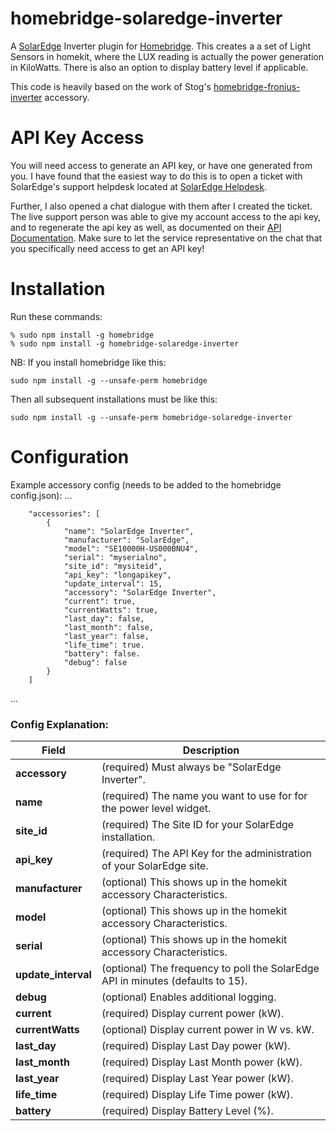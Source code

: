 # homebridge-solaredge-inverter
A [SolarEdge](https://www.solaredge.com) Inverter plugin for
[Homebridge](https://github.com/nfarina/homebridge).  This creates a a set of Light Sensors in homekit,
 where the LUX reading is actually the  power generation in KiloWatts.  There is also an option to display battery level if applicable.

This code is heavily based on the work of Stog's [homebridge-fronius-inverter](https://github.com/Stog/homebridge-fronius-inverter) accessory.

# API Key Access
You will need access to generate an API key, or have one generated from you.
I have found that the easiest way to do this is to open a ticket with SolarEdge's support helpdesk located at [SolarEdge Helpdesk](https://www.solaredge.com/us/service/support/cases).

Further, I also opened a chat dialogue with them after I created the ticket. The live support person was able to give my account access to the api key, and to regenerate the api key as well, as documented on their [API Documentation](https://www.solaredge.com/sites/default/files/se_monitoring_api.pdf).
Make sure to let the service representative on the chat that you specifically need access to get an API key!

# Installation
Run these commands:

    % sudo npm install -g homebridge
    % sudo npm install -g homebridge-solaredge-inverter


NB: If you install homebridge like this:

    sudo npm install -g --unsafe-perm homebridge

Then all subsequent installations must be like this:

    sudo npm install -g --unsafe-perm homebridge-solaredge-inverter

# Configuration

Example accessory config (needs to be added to the homebridge config.json):
 ...

		"accessories": [
			{
				"name": "SolarEdge Inverter",
				"manufacturer": "SolarEdge",
				"model": "SE10000H-US000BNU4",
				"serial": "myserialno",
				"site_id": "mysiteid",
				"api_key": "longapikey",
				"update_interval": 15,
				"accessory": "SolarEdge Inverter",
				"current": true,
				"currentWatts": true,
				"last_day": false,
				"last_month": false,
				"last_year": false,
				"life_time": true.
				"battery": false.
				"debug": false
			}
		]
 ...

### Config Explanation:

Field           						| Description
----------------------------|------------
**accessory**   						| (required) Must always be "SolarEdge Inverter".
**name**										| (required) The name you want to use for for the power level widget.
**site_id**  								| (required) The Site ID for your SolarEdge installation.
**api_key**		  						| (required) The API Key for the administration of your SolarEdge site.
**manufacturer**						| (optional) This shows up in the homekit accessory Characteristics.
**model**										| (optional) This shows up in the homekit accessory Characteristics.
**serial**									| (optional) This shows up in the homekit accessory Characteristics.
**update_interval**					| (optional) The frequency to poll the SolarEdge API in minutes (defaults to 15).
**debug**										| (optional) Enables additional logging.
**current**									| (required) Display current power (kW).
**currentWatts**						| (optional) Display current power in W vs. kW.
**last_day**								| (required) Display Last Day power (kW).
**last_month**							| (required) Display Last Month power (kW).
**last_year**								| (required) Display Last Year power (kW).
**life_time**								| (required) Display Life Time power (kW).
**battery**									| (required) Display Battery Level (%).

